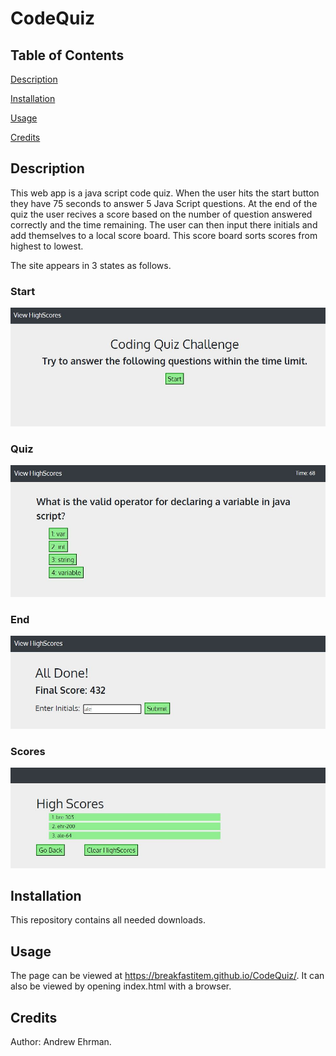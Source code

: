 # CodeQuiz

## Table of Contents
[Description](#description)

[Installation](#installation)

[Usage](#usage)

[Credits](#credits)

## Description
This web app is a java script code quiz. When the user hits the start button they have 75 seconds to answer 5 Java Script questions. At the end of the quiz the user recives a score based on the number of question answered correctly and the time remaining. The user can then input there initials and add themselves to a local score board. This score board sorts scores from highest to lowest.

The site appears in 3 states as follows.

### Start

![start-screenshot](./src/img/startScreen.JPG)

### Quiz

![quiz-screenshot](./src/img/midQuizScreen.JPG)

### End

![end-screenShot](./src/img/scoreInputScreen.JPG)

### Scores

![score-screenshot](./src/img/highScoreScreen.JPG)

## Installation

This repository contains all needed downloads.

## Usage
The page can be viewed at https://breakfastitem.github.io/CodeQuiz/. It can also be viewed by opening index.html with a browser.

## Credits
Author: Andrew Ehrman.